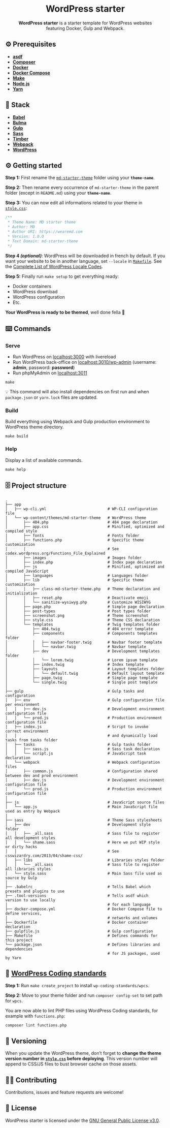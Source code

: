 <h1 align="center">WordPress starter</h1>
<p align="center"><strong>WordPress starter</strong> is a starter template for WordPress websites<br>featuring Docker, Gulp and Webpack.</p>

## ⚙️ Prerequisites
- [**asdf**](https://github.com/asdf-vm/asdf)
- [**Composer**](https://getcomposer.org)
- [**Docker**](https://www.docker.com)
- [**Docker Compose**](https://docs.docker.com/compose)
- [**Make**](https://www.gnu.org/software/make)
- [**Node.js**](https://nodejs.org)
- [**Yarn**](https://yarnpkg.com)

## 🥞 Stack
- [**Babel**](https://babeljs.io)
- [**Bulma**](https://bulma.io)
- [**Gulp**](https://gulpjs.com)
- [**Sass**](https://sass-lang.com)
- [**Timber**](https://www.upstatement.com/timber)
- [**Webpack**](https://webpack.js.org)
- [**WordPress**](https://wordpress.org)

## ⚙️ Getting started
**Step 1:** First rename the [`md-starter-theme`](https://github.com/wearemd/wordpress-starter/tree/master/app/wp-content/themes/md-starter-theme) folder using your **`theme-name`**.

**Step 2:** Then rename every occurrence of `md-starter-theme` in the parent folder (except in `README.md`) using your **`theme-name`**.

**Step 3:** You can now edit all informations related to your theme in [`style.css`](https://github.com/wearemd/wordpress-starter/blob/master/app/wp-content/themes/md-starter-theme/style.css):

```css
/**
 * Theme Name: MD starter theme
 * Author: MD
 * Author URI: https://wearemd.com
 * Version: 1.0.0
 * Text Domain: md-starter-theme
 */
```

**Step 4 *(optional)***: WordPress will be downloaded in french by default. If you want your website to be in another language, set `--locale` in [`Makefile`](https://github.com/wearemd/wordpress-starter/blob/master/Makefile#L17). See the [Complete List of WordPress Locale Codes](https://wpastra.com/docs/complete-list-wordpress-locale-codes/).

**Step 5:** Finally run `make setup` to get everything ready:
- Docker containers
- WordPress download
- WordPress configuration
- Etc.

**Your WordPress is ready to be themed**, well done fella 👊

## ⌨️ Commands
### Serve
- Run WordPress on [localhost:3000](http://localhost:3000) with livereload
- Run WordPress back-office on [localhost:3010/wp-admin](http://localhost:3010/wp-admin) (username: **admin**, password: **password**)
- Run phpMyAdmin on [localhost:3011](http://localhost:3011)

```
make
```

💡 This command will also install dependencies on first run and when `package.json` or `yarn.lock` files are updated.

### Build
Build everything using Webpack and Gulp production environment to WordPress theme directory.

```
make build
```

### Help
Display a list of available commands.

```
make help
```

## 🗄️ Project structure
```
.
├── app
│   ├── wp-cli.yml                           # WP-CLI configuration file
│   └── wp-content/themes/md-starter-theme   # WordPress theme
│       ├── 404.php                          # 404 page declaration
│       ├── app.css                          # Minified, optimized and compiled style
│       ├── fonts                            # Fonts folder
│       ├── functions.php                    # Specific theme customization
│       │                                    # See codex.wordpress.org/Functions_File_Explained
│       ├── images                           # Images folder
│       ├── index.php                        # Index page declaration
│       ├── js                               # Minified, optimized and compiled JavaScript
│       ├── languages                        # Languages folder
│       ├── lib                              # Specific theme customization
│       │   ├── class-md-starter-theme.php   # Theme declaration and initialization
│       │   ├── reset.php                    # Deactivate emoji 
│       │   └── sanitize-wysiwyg.php         # Customize WISIWYG
│       ├── page.php                         # Simple page declaration 
│       ├── post-types                       # Post types folder 
│       ├── screenshot.png                   # Theme screenshot
│       ├── style.css                        # Theme CSS declaration
│       └── templates                        # Twig templates folder
│           ├── 404.twig                     # 404 error template
│           ├── components                   # Components templates folder
│           │   ├── navbar-footer.twig       # Navbar footer template
│           │   └── navbar.twig              # Navbar template
│           ├── dev                          # Development templates folder
│           │   └── lorem.twig               # Lorem ipsum template
│           ├── index.twig                   # Index template
│           ├── layouts                      # Layout templates folder
│           │   └── default.twig             # Default layout template
│           ├── page.twig                    # Simple page template
│           └── single.twig                  # Single post template
│
├── gulp                                     # Gulp tasks and configuration
│   ├── env                                  # Gulp configuration file per environment
│   │   ├── dev.js                           # Development environment configuration file
│   │   └── prod.js                          # Production environment configuration file
│   ├── index.js                             # Script to invoke correct environment 
│   │                                        # and dynamically load tasks from tasks folder
│   ├── tasks                                # Gulp tasks folder
│   │   ├── sass.js                          # Sass task declaration
│   │   └── script.js                        # JavaScript task declaration
│   └── webpack                              # Webpack configuration files
│       ├── common.js                        # Configuration shared between dev and prod environment
│       ├── dev.js                           # Development environment configuration file
│       └── prod.js                          # Production environment configuration file
│
├── js                                       # JavaScript source files
│   └── app.js                               # Main JavaScript file used as entry by Webpack
│
├── sass                                     # Theme Sass stylesheets 
│   ├── dev                                  # Development style folder
│   │   ├── _all.sass                        # Sass file to register all development styles
│   │   └── shame.sass                       # Here we put WIP style or dirty hacks
│   │                                        # See csswizardry.com/2013/04/shame-css/
│   ├── libs                                 # Libraries styles folder
│   │   └── _all.sass                        # Sass file to register all libraries styles
│   └── style.sass                           # Main Sass file used as source by Gulp
│
├── .babelrc                                 # Tells Babel which presets and plugins to use 
├── .tool-versions                           # Tells asdf which version to use locally 
│                                            # for each language
├── docker-compose.yml                       # Docker Compose file to define services,
│                                            # networks and volumes
├── Dockerfile                               # Docker container declaration
├── gulpfile.js                              # Gulp configuration
├── Makefile                                 # Defines commands for this project
└── package.json                             # Defines libraries and dependencies 
                                             # for JS packages, used by Yarn
```

## 🚨 [WordPress Coding standards](https://github.com/WordPress-Coding-Standards/WordPress-Coding-Standards) 

**Step 1:** Run `make create_project` to install `wp-coding-standards/wpcs`.

**Step 2:** Move to your theme folder and run `composer config-set` to set path for `wpcs`.

You are now able to lint PHP files using WordPress Coding standards, for example with `functions.php`:

```
composer lint functions.php
```

## 🔖 Versioning
When you update the WordPress theme, don’t forget to **change the theme version number in [`style.css`](https://github.com/wearemd/wordpress-starter/blob/master/app/wp-content/themes/md-starter-theme/style.css#L5) before deploying**. This version number will append to CSS/JS files to bust browser cache on those assets.

## 🤜🤛 Contributing
Contributions, issues and feature requests are welcome!

## 📝 License
WordPress starter is licensed under the [GNU General Public License v3.0](LICENSE).
